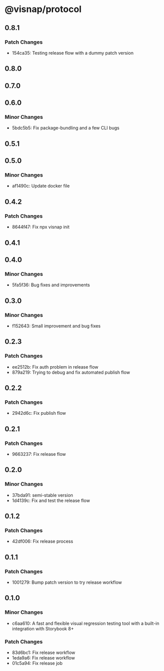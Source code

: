 # @visnap/protocol

## 0.8.1

### Patch Changes

- 154ca35: Testing release flow with a dummy patch version

## 0.8.0

## 0.7.0

## 0.6.0

### Minor Changes

- 5bdc5b5: Fix package-bundling and a few CLI bugs

## 0.5.1

## 0.5.0

### Minor Changes

- af1490c: Update docker file

## 0.4.2

### Patch Changes

- 8644f47: Fix npx visnap init

## 0.4.1

## 0.4.0

### Minor Changes

- 5fa5f36: Bug fixes and improvements

## 0.3.0

### Minor Changes

- f152643: Small improvement and bug fixes

## 0.2.3

### Patch Changes

- ee2512b: Fix auth problem in release flow
- 879a219: Trying to debug and fix automated publish flow

## 0.2.2

### Patch Changes

- 2942d6c: Fix publish flow

## 0.2.1

### Patch Changes

- 9663237: Fix release flow

## 0.2.0

### Minor Changes

- 37bda91: semi-stable version
- 1d4139c: Fix and test the release flow

## 0.1.2

### Patch Changes

- 42df006: Fix release process

## 0.1.1

### Patch Changes

- 1001279: Bump patch version to try release workflow

## 0.1.0

### Minor Changes

- c6aa610: A fast and flexible visual regression testing tool with a built-in integration with Storybook 8+

### Patch Changes

- 83d6bc1: Fix release workflow
- 1eda9a6: Fix release workflow
- 01c5a94: Fix release job
